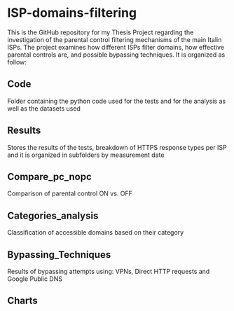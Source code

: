 # ISP-domains-filtering
This is the GitHub repository for my Thesis Project regarding the investigation of the parental control filtering mechanisms of the main Italin ISPs. The project examines how different ISPs filter domains, how effective parental controls are, and possible bypassing techniques. It is organized as follow:

## Code

Folder containing the python code used for the tests and for the analysis as well as the datasets used

## Results

Stores the results of the tests, breakdown of HTTPS response types per ISP and it is organized in subfolders by measurement date


## Compare_pc_nopc

Comparison of parental control ON vs. OFF 

## Categories_analysis

Classification of accessible domains based on their category

## Bypassing_Techniques

Results of bypassing attempts using: VPNs, Direct HTTP requests and Google Public DNS

## Charts
